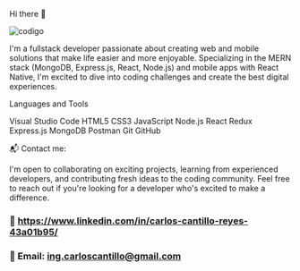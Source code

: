  Hi there 👋

![codigo](https://github.com/CarlosCantillo25/CarlosCantillo25/assets/133810602/23b95e5a-5f9d-4365-99fe-dbe5353d2861)


I'm a fullstack developer passionate about creating web and mobile solutions that make life easier and more enjoyable. Specializing in the MERN stack (MongoDB, Express.js, React, Node.js) and mobile apps with React Native, I'm excited to dive into coding challenges and create the best digital experiences.

Languages and Tools

Visual Studio Code HTML5 CSS3 JavaScript Node.js React Redux Express.js MongoDB Postman Git GitHub 

📬 Contact me:

I'm open to collaborating on exciting projects, learning from experienced developers, and contributing fresh ideas to the coding community. Feel free to reach out if you're looking for a developer who's excited to make a difference.

### 🔗 https://www.linkedin.com/in/carlos-cantillo-reyes-43a01b95/ 
### 📧 Email: ing.carloscantillo@gmail.com
